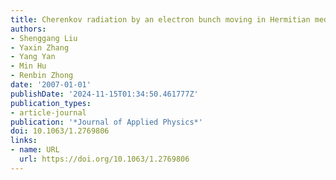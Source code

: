 ```yaml
---
title: Cherenkov radiation by an electron bunch moving in Hermitian medium
authors:
- Shenggang Liu
- Yaxin Zhang
- Yang Yan
- Min Hu
- Renbin Zhong
date: '2007-01-01'
publishDate: '2024-11-15T01:34:50.461777Z'
publication_types:
- article-journal
publication: '*Journal of Applied Physics*'
doi: 10.1063/1.2769806
links:
- name: URL
  url: https://doi.org/10.1063/1.2769806
---
```

